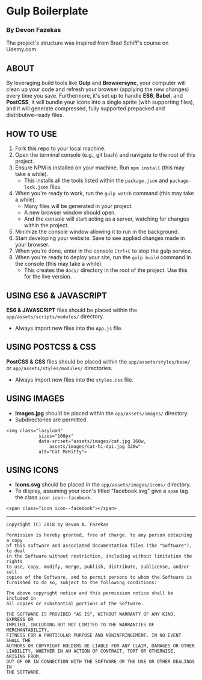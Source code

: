 # Gulp Boilerplate

### **By Devon Fazekas**

The project's structure was inspired from Brad Schiff's course on Udemy.com.

## ABOUT
By leveraging build tools like **Gulp** and **Browsersync**, your computer will clean up your code and refresh your browser (applying the new changes) every time you save. Furthermore, it's set up to handle **ES6**, **Babel**, and **PostCSS**, it will bundle your icons into a single sprite (with supporting files), and it will generate compressed, fully supported prepacked and distributive-ready files.

## HOW TO USE
1. Fork this repo to your local machine.
2. Open the terminal console (e.g., git bash) and navigate to the root of this project.
3. Ensure NPM is installed on your machine. Run `npm install` (this may take a while).
    - This installs all the tools listed within the `package.json` and `package-lock.json` files.
4. When you're ready to work, run the `gulp watch` command (this may take a while).
    - Many files will be generated in your project.
    - A new browser window should open.
    - And the console will start acting as a server, watching for changes within the project.
5. Minimize the console window allowing it to run in the background.
6. Start developing your website. Save to see applied changes made in your browser.
7. When you're done, enter in the console `Ctrl+C` to stop the gulp service.
8. When you're ready to deploy your site, run the `gulp build` command in the console (this may take a while).
    - This creates the `docs/` directory in the root of the project. Use this for the live version.

## USING ES6 & JAVASCRIPT
**ES6 & JAVASCRIPT** files should be placed within the `app/assets/scripts/modules/` directory.
- Always import new files into the `App.js` file.

## USING POSTCSS & CSS
**PostCSS & CSS** files should be placed within the `app/assets/styles/base/` or `app/assets/styles/modules/` directories.
- Always import new files into the `styles.css` file.

## USING IMAGES
- **Images.jpg** should be placed within the `app/assets/images/` directory.
- Subdirectories are permitted.
```
<img class="lazyload"
            sizes="160px"
            data-srcset="assets/images/cat.jpg 160w,
                assets/images/cat-hi-dpi.jpg 320w"
            alt="Cat McKitty">
```

## USING ICONS
- **Icons.svg** should be placed in the `app/assets/images/icons/` directory.
- To display, assuming your icon's titled "facebook.svg" give a `span` tag the class `icon icon--facebook`. 
```
<span class="icon icon--facebook"></span>
```
---

```
Copyright (C) 2018 by Devon A. Fazekas

Permission is hereby granted, free of charge, to any person obtaining a copy
of this software and associated documentation files (the "Software"), to deal
in the Software without restriction, including without limitation the rights
to use, copy, modify, merge, publish, distribute, sublicense, and/or sell
copies of the Software, and to permit persons to whom the Software is
furnished to do so, subject to the following conditions:

The above copyright notice and this permission notice shall be included in
all copies or substantial portions of the Software.

THE SOFTWARE IS PROVIDED "AS IS", WITHOUT WARRANTY OF ANY KIND, EXPRESS OR
IMPLIED, INCLUDING BUT NOT LIMITED TO THE WARRANTIES OF MERCHANTABILITY,
FITNESS FOR A PARTICULAR PURPOSE AND NONINFRINGEMENT. IN NO EVENT SHALL THE
AUTHORS OR COPYRIGHT HOLDERS BE LIABLE FOR ANY CLAIM, DAMAGES OR OTHER
LIABILITY, WHETHER IN AN ACTION OF CONTRACT, TORT OR OTHERWISE, ARISING FROM,
OUT OF OR IN CONNECTION WITH THE SOFTWARE OR THE USE OR OTHER DEALINGS IN
THE SOFTWARE.
```
